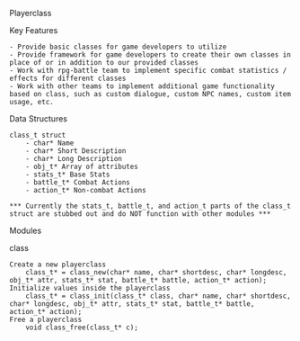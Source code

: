 Playerclass

Key Features

    - Provide basic classes for game developers to utilize
    - Provide framework for game developers to create their own classes in place of or in addition to our provided classes
    - Work with rpg-battle team to implement specific combat statistics / effects for different classes
    - Work with other teams to implement additional game functionality based on class, such as custom dialogue, custom NPC names, custom item usage, etc.

Data Structures

    class_t struct
        - char* Name
        - char* Short Description
        - char* Long Description
        - obj_t* Array of attributes
        - stats_t* Base Stats
        - battle_t* Combat Actions
        - action_t* Non-combat Actions

    *** Currently the stats_t, battle_t, and action_t parts of the class_t struct are stubbed out and do NOT function with other modules ***

Modules

class

    Create a new playerclass
        class_t* = class_new(char* name, char* shortdesc, char* longdesc, obj_t* attr, stats_t* stat, battle_t* battle, action_t* action);
    Initialize values inside the playerclass
        class_t* = class_init(class_t* class, char* name, char* shortdesc, char* longdesc, obj_t* attr, stats_t* stat, battle_t* battle, action_t* action);
    Free a playerclass
        void class_free(class_t* c);

